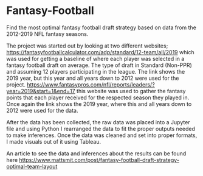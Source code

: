 # Fantasy-Football
Find the most optimal fantasy football draft strategy based on data from the 2012-2019 NFL fantasy seasons. 

The project was started out by looking at two different websites;
https://fantasyfootballcalculator.com/adp/standard/12-team/all/2019 which was used for getting a baseline of where each player was selected in a fantasy football draft on average. The type of draft in Standard (Non-PPR) and assuming 12 players participating in the league. The link shows the 2019 year, but this year and all years down to 2012 were used for the project. 
https://www.fantasypros.com/nfl/reports/leaders/?year=2019&start=1&end=17 this website was used to gather the fantasy points that each player received for the respected season they played in. Once again the link shows the 2019 year, where this and all years down to 2012 were used for the data. 

After the data has been collected, the raw data was placed into a Jupyter file and using Python I rearranged the data to fit the proper outputs needed to make inferences.
Once the data was cleaned and set into proper formats, I made visuals out of it using Tableau.

An article to see the data and inferences about the results can be found here https://www.mattsmit.com/post/fantasy-football-draft-strategy-optimal-team-layout
